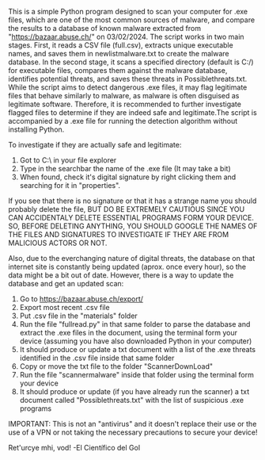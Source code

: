 This is a simple Python program designed to scan your computer for .exe files, which are one of the most common sources of malware, and compare the results to a database of known malware extracted from "https://bazaar.abuse.ch/" on 03/02/2024. The script works in two main stages. First, it reads a CSV file (full.csv), extracts unique executable names, and saves them in newlistmalware.txt to create the malware database. In the second stage, it scans a specified directory (default is C:/) for executable files, compares them against the malware database, identifies potential threats, and saves these threats in Possiblethreats.txt. While the script aims to detect dangerous .exe files, it may flag legitimate files that behave similarly to malware, as malware is often disguised as legitimate software. Therefore, it is recommended to further investigate flagged files to determine if they are indeed safe and legitimate.The script is accompanied by a .exe file for running the detection algorithm without installing Python.

To investigate if they are actually safe and legitimate:

1. Got to C:\ in your file explorer
2. Type in the searchbar the name of the .exe file (It may take a bit)
3. When found, check it's digital signature by right clicking them and searching for it in "properties". 

If you see that there is no signature or that it has a strange name you should probably delete the file, BUT DO BE EXTREMELY CAUTIOUS SINCE YOU CAN ACCIDENTALY DELETE ESSENTIAL PROGRAMS FORM YOUR DEVICE. SO, BEFORE DELETING ANYTHING, YOU SHOULD GOOGLE THE NAMES OF THE FILES AND SIGNATURES TO INVESTIGATE IF THEY ARE FROM MALICIOUS ACTORS OR NOT.

Also, due to the everchanging nature of digital threats, the database on that internet site is constantly being updated (aprox. once every hour), so the data might be a bit out of date. However, there is a way to update the database and get an updated scan:

1. Go to https://bazaar.abuse.ch/export/
2. Export most recent .csv file
3. Put .csv file in the "materials" folder
4. Run the file "fullread.py" in that same folder to parse the database and extract the .exe files in the document, using the terminal form your device (assuming you have also downloaded Python in your computer)
5. It should produce or update a txt document with a list of the .exe threats identified in the .csv file inside that same folder
6. Copy or move the txt file to the folder "ScannerDownLoad"
7. Run the file "scannermalware" inside that folder using the terminal form your device
8. It should produce or update (if you have already run the scanner) a txt document called "Possiblethreats.txt" with the list of suspicious .exe programs

IMPORTANT: This is not an "antivirus" and it doesn't replace their use or the use of a VPN or not taking the necessary precautions to secure your device!

Ret'urcye mhi, vod!
-El Científico del Gol
